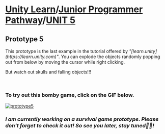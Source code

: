 # [Unity Learn](https://learn.unity.com)/[Junior Programmer Pathway](https://learn.unity.com/pathway/junior-programmer)/[UNIT 5](https://learn.unity.com/project/unit-5-user-interface?uv=2022.3&pathwayId=5f7e17e1edbc2a5ec21a20af&missionId=5f7648a4edbc2a5578eb67df) </br>

## Prototype 5
<p>This prototype is the last example in the tutorial offered by <i>"[learn.unity](https://learn.unity.com)"</i>. You can explode the objects randomly popping out from below by moving the cursor while right clicking.</p>
<p>But watch out skulls and falling objects!!!</p></br>

### To try out this bomby game, click on the GIF below.

[<img src="https://github.com/Ozlem-goksun/learn.unity_Prototype4/blob/main/WebGl%20Builds/Prototype%204/Prototype4.gif" alt="prototype5" style="max-width: 100%; height: auto;">](https://play.unity.com/en/games/143c418d-3edc-4f76-9210-f645232ffa26/junior-programmer-prototype-5)

### <i>I am currently working on a survival game prototype. Please don't forget to check it out! So see you later, stay tuned👋🏼!</i>

